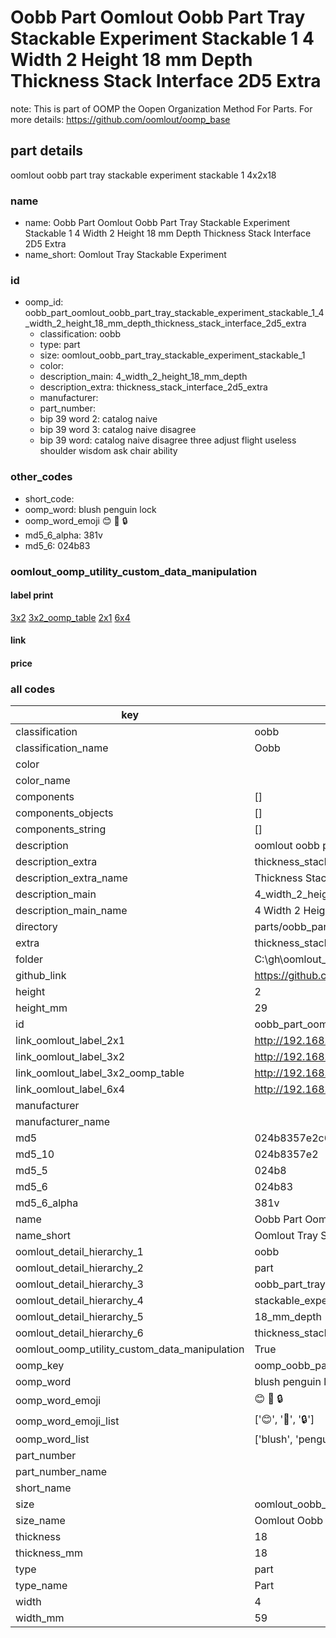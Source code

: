 # Oobb Part Oomlout Oobb Part Tray Stackable Experiment Stackable 1 4 Width 2 Height 18 mm Depth Thickness Stack Interface 2D5 Extra  

note: This is part of OOMP the Oopen Organization Method For Parts. For more details: https://github.com/oomlout/oomp_base

##  part details
  



oomlout oobb part tray stackable experiment stackable 1 4x2x18



### name
* name: Oobb Part Oomlout Oobb Part Tray Stackable Experiment Stackable 1 4 Width 2 Height 18 mm Depth Thickness Stack Interface 2D5 Extra
* name_short: Oomlout Tray Stackable Experiment
### id
* oomp_id: oobb_part_oomlout_oobb_part_tray_stackable_experiment_stackable_1_4_width_2_height_18_mm_depth_thickness_stack_interface_2d5_extra
  * classification: oobb
  * type: part
  * size: oomlout_oobb_part_tray_stackable_experiment_stackable_1
  * color: 
  * description_main: 4_width_2_height_18_mm_depth
  * description_extra: thickness_stack_interface_2d5_extra
  * manufacturer: 
  * part_number: 
  * bip 39 word 2: catalog naive
  * bip 39 word 3: catalog naive disagree
  * bip 39 word: catalog naive disagree three adjust flight useless shoulder wisdom ask chair ability

### other_codes
* short_code: 
* oomp_word: blush penguin lock
* oomp_word_emoji :blush: :penguin: :lock:
* md5_6_alpha: 381v
* md5_6: 024b83






### oomlout_oomp_utility_custom_data_manipulation
#### label print
[3x2](http://192.168.1.245:1112/?label=oomp%20381v)
[3x2_oomp_table](http://192.168.1.108:1112/?label=oomp%20381v)
[2x1](http://192.168.1.242:1112/?label=oomp%20381v)
[6x4](http://192.168.1.55:1112/?label=oomp%20381v)    

#### link

                              

#### price







### all codes 
| key | value |  
| --- | --- |  
| classification | oobb |  
| classification_name | Oobb |  
| color |  |  
| color_name |  |  
| components | [] |  
| components_objects | [] |  
| components_string | [] |  
| description | oomlout oobb part tray stackable experiment stackable 1 4x2x18 |  
| description_extra | thickness_stack_interface_2d5_extra |  
| description_extra_name | Thickness Stack Interface 2D5 Extra |  
| description_main | 4_width_2_height_18_mm_depth |  
| description_main_name | 4 Width 2 Height 18 mm Depth |  
| directory | parts/oobb_part_oomlout_oobb_part_tray_stackable_experiment_stackable_1_4_width_2_height_18_mm_depth_thickness_stack_interface_2d5_extra |  
| extra | thickness_stack_interface_2d5 |  
| folder | C:\gh\oomlout_oobb_version_4_generated_parts\parts\oobb_part_oomlout_oobb_part_tray_stackable_experiment_stackable_1_4_width_2_height_18_mm_depth_thickness_stack_interface_2d5_extra |  
| github_link | https://github.com/oomlout/oomlout_oomp_part_src/tree/main/parts/oobb_part_oomlout_oobb_part_tray_stackable_experiment_stackable_1_4_width_2_height_18_mm_depth_thickness_stack_interface_2d5_extra |  
| height | 2 |  
| height_mm | 29 |  
| id | oobb_part_oomlout_oobb_part_tray_stackable_experiment_stackable_1_4_width_2_height_18_mm_depth_thickness_stack_interface_2d5_extra |  
| link_oomlout_label_2x1 | http://192.168.1.242:1112/?label=oomp%20381v |  
| link_oomlout_label_3x2 | http://192.168.1.245:1112/?label=oomp%20381v |  
| link_oomlout_label_3x2_oomp_table | http://192.168.1.108:1112/?label=oomp%20381v |  
| link_oomlout_label_6x4 | http://192.168.1.55:1112/?label=oomp%20381v |  
| manufacturer |  |  
| manufacturer_name |  |  
| md5 | 024b8357e2c6fe016381ce107da4a91f |  
| md5_10 | 024b8357e2 |  
| md5_5 | 024b8 |  
| md5_6 | 024b83 |  
| md5_6_alpha | 381v |  
| name | Oobb Part Oomlout Oobb Part Tray Stackable Experiment Stackable 1 4 Width 2 Height 18 mm Depth Thickness Stack Interface 2D5 Extra |  
| name_short | Oomlout Tray Stackable Experiment |  
| oomlout_detail_hierarchy_1 | oobb |  
| oomlout_detail_hierarchy_2 | part |  
| oomlout_detail_hierarchy_3 | oobb_part_tray |  
| oomlout_detail_hierarchy_4 | stackable_experiment_stackable_1 |  
| oomlout_detail_hierarchy_5 | 18_mm_depth |  
| oomlout_detail_hierarchy_6 | thickness_stack_interface_2d5_extra |  
| oomlout_oomp_utility_custom_data_manipulation | True |  
| oomp_key | oomp_oobb_part_oomlout_oobb_part_tray_stackable_experiment_stackable_1_4_width_2_height_18_mm_depth_thickness_stack_interface_2d5_extra |  
| oomp_word | blush penguin lock |  
| oomp_word_emoji | :blush: :penguin: :lock: |  
| oomp_word_emoji_list | [':blush:', ':penguin:', ':lock:'] |  
| oomp_word_list | ['blush', 'penguin', 'lock'] |  
| part_number |  |  
| part_number_name |  |  
| short_name |  |  
| size | oomlout_oobb_part_tray_stackable_experiment_stackable_1 |  
| size_name | Oomlout Oobb Part Tray Stackable Experiment Stackable 1 |  
| thickness | 18 |  
| thickness_mm | 18 |  
| type | part |  
| type_name | Part |  
| width | 4 |  
| width_mm | 59 |  
